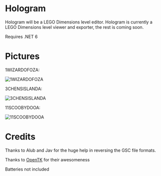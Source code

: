 # Hologram

Hologram will be a LEGO Dimensions level editor. Hologram is currently a LEGO Dimensions level viewer and exporter, the rest is coming soon.

Requires .NET 6

# Pictures

1WIZARDOFOZA:

![1WIZARDOFOZA](https://user-images.githubusercontent.com/37246828/209855407-84211ce4-e5f0-4d9f-b487-4ffc39a92ba3.png)

3CHENSISLANDA:

![3CHENSISLANDA](https://user-images.githubusercontent.com/37246828/209855652-65e6cd8d-537b-4958-b813-42ce96153211.png)

11SCOOBYDOOA:

![11SCOOBYDOOA](https://user-images.githubusercontent.com/37246828/209855269-14958f66-518f-43da-af75-a1e21facad17.png)

# Credits

Thanks to Alub and Jav for the huge help in reversing the GSC file formats.

Thanks to [OpenTK](https://github.com/opentk/opentk) for their awesomeness

Batteries not included
